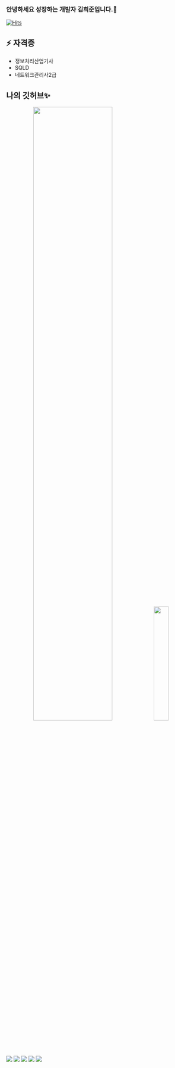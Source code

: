 ### 안녕하세요 성장하는 개발자 김희준입니다.👋
[![Hits](https://hits.seeyoufarm.com/api/count/incr/badge.svg?url=https%3A%2F%2Fgithub.com%2FheeJNa)](https://hits.seeyoufarm.com)
<!--
**heeJNa/heeJNa** is a ✨ _special_ ✨ repository because its `README.md` (this file) appears on your GitHub profile.

Here are some ideas to get you started:

- 🔭 I’m currently working on ...
- 🌱 I’m currently learning ...
- 👯 I’m looking to collaborate on ...
- 🤔 I’m looking for help with ...
- 💬 Ask me about ...
- 📫 How to reach me: ...
- 😄 Pronouns: ...
- ⚡ Fun fact: ...
-->

## ⚡ 자격증

+ 정보처리산업기사
+ SQLD
+ 네트워크관리사2급

##  나의 깃허브✨

<p align="center">
  
<img src="https://github-readme-stats.vercel.app/api?username=heeJNa&show_icons=true&theme=dark" width = "65%">
<img src="https://github-readme-stats.vercel.app/api/top-langs/?username=heeJNa" width="28%">

 </p>


<a href="" target="_blank"><img src="https://img.shields.io/badge/JAVA-007396?style=flat-square&logo=Java&logoColor=white"/></a>
<a href="" target="_blank"><img src="https://img.shields.io/badge/Spring-6DB33F?style=flat-square&logo=Java&logoColor=white"/></a>
<a href="" target="_blank"><img src="https://img.shields.io/badge/Oracle-F80000?style=flat-square&logo=Java&logoColor=white"/></a>
<a href="" target="_blank"><img src="https://img.shields.io/badge/HTML5-E34F26?style=flat-square&logo=Java&logoColor=white"/></a>
<a href="" target="_blank"><img src="https://img.shields.io/badge/CSS3-1572B6?style=flat-square&logo=Java&logoColor=white"/></a>



